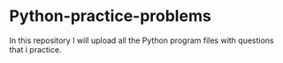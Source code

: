# Python-practice-problems
In this repository I will upload all the Python program files with questions that i practice.
